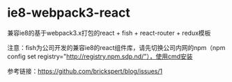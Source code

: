 # ie8-webpack3-react
兼容ie8的基于webpack3.x打包的react + fish + react-router + redux模板

注意：fish为公司开发的兼容ie8的react组件库，请先切换公司内网的npm（npm config set registry="http://registry.npm.sdp.nd/"），使用cmd安装

参考链接：https://github.com/brickspert/blog/issues/1
